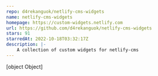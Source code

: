 ```yaml
---
repo: d4rekanguok/netlify-cms-widgets
name: netlify-cms-widgets
homepage: https://custom-widgets.netlify.com
url: https://github.com/d4rekanguok/netlify-cms-widgets
stars: 91
starredAt: 2022-10-18T03:32:17Z
description: |-
    A collection of custom widgets for netlify-cms
---
```


[object Object]
